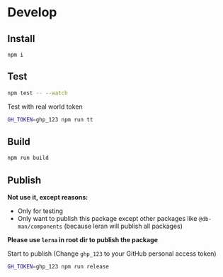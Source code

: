 # Develop

## Install

```
npm i
```

## Test

```sh
npm test -- --watch
```

Test with real world token

```sh
GH_TOKEN=ghp_123 npm run tt
```

## Build

```sh
npm run build
```

## Publish

**Not use it, except reasons:**

- Only for testing
- Only want to publish this package except other packages like `@db-man/components` (because leran will publish all packages)

**Please use `lerna` in root dir to publish the package**

Start to publish (Change `ghp_123` to your GitHub personal access token)

```sh
GH_TOKEN=ghp_123 npm run release
```
